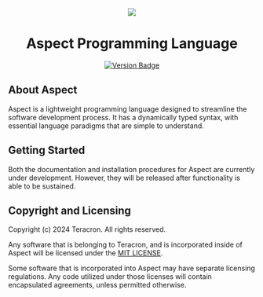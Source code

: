 <div align="center">
  <img src="https://i.imgur.com/LAhLqgx.png" />
</div>

<div align="center">
  <h1>Aspect Programming Language</h1>
</div>

<div align="center">
  <a href="">
    <img src="https://img.shields.io/badge/version-0.2.1-pink" alt="Version Badge">
  </a>
</div>

## About Aspect
Aspect is a lightweight programming language designed to streamline the software development process. It has a dynamically typed syntax, with essential language paradigms that are simple to understand.

## Getting Started

Both the documentation and installation procedures for Aspect are currently under development. However, they will be released after functionality is able to be sustained.

## Copyright and Licensing
Copyright (c) 2024 Teracron. All rights reserved.

Any software that is belonging to Teracron, and is incorporated inside of Aspect will be licensed under the [MIT LICENSE](https://github.com/saviongoslee/Aspect/blob/main/README.md).

Some software that is incorporated into Aspect may have separate licensing regulations. Any code utilized under those licenses will contain encapsulated agreements, unless permitted otherwise.
